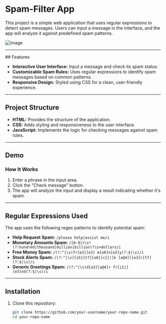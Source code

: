 # Spam-Filter App

This project is a simple web application that uses regular expressions to detect spam messages. Users can input a message in the interface, and the app will analyze it against predefined spam patterns. 


![image](https://github.com/user-attachments/assets/071f91c8-5736-477e-8d0c-c571187f1a63)

---

##<i class="fa-solid fa-diagram-project"></i> Features

- **Interactive User Interface:** Input a message and check its spam status.
- **Customizable Spam Rules:** Uses regular expressions to identify spam messages based on common patterns.
- **Responsive Design:** Styled using CSS for a clean, user-friendly experience.

---

## Project Structure

- **HTML:** Provides the structure of the application.
- **CSS:** Adds styling and responsiveness to the user interface.
- **JavaScript:** Implements the logic for checking messages against spam rules.

---

## Demo

### How It Works
1. Enter a phrase in the input area.
2. Click the "Check message" button.
3. The app will analyze the input and display a result indicating whether it's spam.



---

## Regular Expressions Used

The app uses the following regex patterns to identify potential spam:

- **Help Request Spam:** `/please help|assist me/i`
- **Monetary Amounts Spam:** `/[0-9]+\s*(?:hundred|thousand|million|billion)?\s+dollars/i`
- **Free Money Spam:** `/(?:^|\s)fr[e3][e3] m[o0]n[e3]y(?:$|\s)/i`
- **Stock Alerts Spam:** `/(?:^|\s)[s5][t7][o0][c{[(]k [a@4]l[e3]r[t7](?:$|\s)/i`
- **Generic Greetings Spam:** `/(?:^|\s)d[e3][a@4]r fr[i1|][e3]nd(?:$|\s)/i`

---

## Installation

1. Clone this repository:
   ```bash
   git clone https://github.com/your-username/your-repo-name.git
   cd your-repo-name
